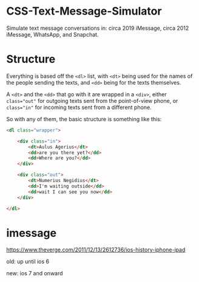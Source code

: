 # CSS-Text-Message-Simulator
Simulate text message conversations in: circa 2019 iMessage, circa 2012 iMessage, WhatsApp, and Snapchat.

# Structure
Everything is based off the `<dl>` list, with `<dt>` being used for the names of the people sending the texts, and `<dd>` being for the texts themselves.

A `<dt>` and the `<dd>` that go with it are wrapped in a `<div>`, either `class="out"` for outgoing texts sent from the point-of-view phone, or `class="in"` for incoming texts sent from a different phone.

So with any of them, the basic structure is something like this:

```html
<dl class="wrapper">

	<div class="in">
		<dt>Aulus Agerius</dt>
		<dd>are you there yet?</dd>
		<dd>Where are you?</dd>
	</div>

	<div class="out">
		<dt>Numerius Negidius</dt>
		<dd>I'm waiting outside</dd>
		<dd>wait I can see you now</dd>
	</div>

</dl>
```

# imessage
https://www.theverge.com/2011/12/13/2612736/ios-history-iphone-ipad

old: up until ios 6

new: ios 7 and onward
